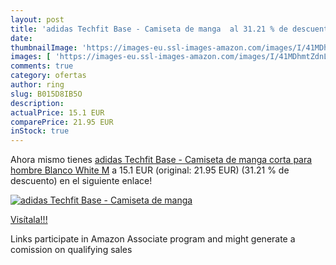 ```yaml
---
layout: post
title: 'adidas Techfit Base - Camiseta de manga  al 31.21 % de descuento'
date: 
thumbnailImage: 'https://images-eu.ssl-images-amazon.com/images/I/41MDhmtZdnL._SL200_.jpg'
images: [ 'https://images-eu.ssl-images-amazon.com/images/I/41MDhmtZdnL._SL200_.jpg' ]
comments: true
category: ofertas
author: ring
slug: B015D8IB5O
description:
actualPrice: 15.1 EUR
comparePrice: 21.95 EUR
inStock: true
---
```


Ahora mismo tienes [adidas Techfit Base - Camiseta de manga corta para hombre  Blanco  White   M](https://www.amazon.es/dp/B015D8IB5O/?tag=tolees-21) a 15.1 EUR (original: 21.95 EUR) (31.21 %  de descuento) en el siguiente enlace!

[![adidas Techfit Base - Camiseta de manga ](https://images-eu.ssl-images-amazon.com/images/I/41MDhmtZdnL._SL200_.jpg)](https://www.amazon.es/dp/B015D8IB5O/?tag=tolees-21)

[Visítala!!!](https://www.amazon.es/dp/B015D8IB5O/?tag=tolees-21)

Links participate in Amazon Associate program and might generate a comission on qualifying sales
